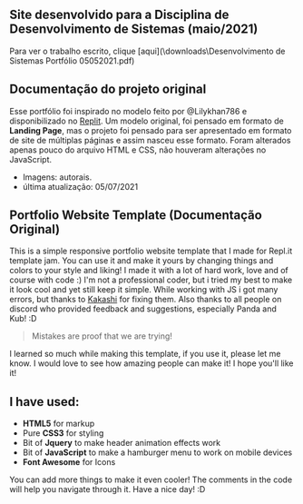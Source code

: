 ## Site desenvolvido para a Disciplina de Desenvolvimento de Sistemas (maio/2021)

Para ver o trabalho escrito, clique [aqui](\downloads\Desenvolvimento de Sistemas Portfólio 05052021.pdf)
## Documentação do projeto original

Esse portfólio foi inspirado no modelo feito por @Lilykhan786 e disponibilizado no [Replit](https://replit.com/@templates/Portfolio-Site-Template). Um modelo original, foi pensado em formato de **Landing Page**, mas o projeto foi pensado para ser apresentado em formato de site de múltiplas páginas e assim nasceu esse formato. Foram alterados apenas pouco do arquivo HTML e CSS, não houveram alterações no JavaScript.
+ Imagens: autorais.
+ última atualização: 05/07/2021

## Portfolio Website Template (Documentação Original)

This is a simple responsive portfolio website template that I made for Repl.it template jam. You can use it and make it yours by changing things and colors to your style and liking! I made it with a lot of hard work, love and of course with code :) I'm not a professional coder, but i tried my best to make it look cool and yet still keep it simple. While working with JS i got many errors, but thanks to [Kakashi](https://repl.it/@apoorvsingal) for fixing them. Also thanks to all people on discord who provided feedback and suggestions, especially Panda and Kub! :D

> Mistakes are proof that we are trying!

I learned so much while making this template, if you use it, please let me know. I would love to see how amazing people can make it! I hope you'll like it!

## I have used:
+ **HTML5** for markup
+ Pure **CSS3** for styling 
+ Bit of **Jquery** to make header animation effects work
+ Bit of **JavaScript** to make a hamburger menu to work on mobile devices 
+ **Font Awesome** for Icons 

You can add more things to make it even cooler! The comments in the code will help you navigate through it. Have a nice day! :D 
